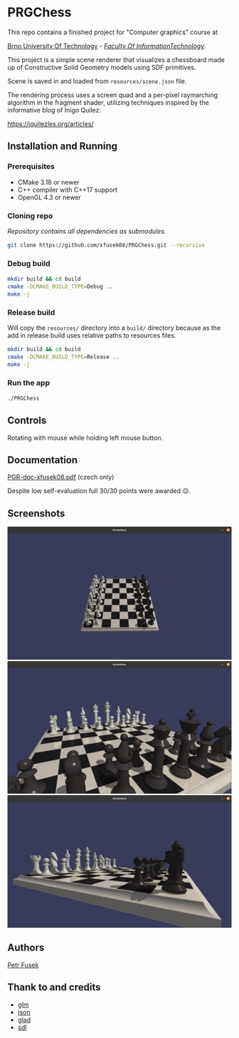 # PRGChess

This repo contains a finished project for "Computer graphics" course at

[Brno University
Of Technology](https://www.vut.cz/en) - [*Faculty Of InformationTechnology*](https://www.fit.vut.cz/.en).

This project is a simple scene renderer that visualizes a chessboard made up of Constructive Solid Geometry models using SDF primitives.

Scene is saved in and loaded from `resources/scene.json` file.

The rendering process uses a screen quad and a per-pixel raymarching algorithm in the fragment shader, utilizing techniques inspired by the informative blog of Inigo Quilez:

https://iquilezles.org/articles/

## Installation and Running

### Prerequisites

- CMake 3.18 or newer
- C++ compiler with C++17 support
- OpenGL 4.3 or newer

### Cloning repo
*Repository contains all dependencies as submodules.*

```bash
git clone https://github.com/xfusek08/PRGChess.git --recursive
```

### Debug build

```bash
mkdir build && cd build
cmake -DCMAKE_BUILD_TYPE=Debug ..
make -j
```

### Release build

Will copy the `resources/` directory into a `build/` directory because as the add in release build uses relative paths to resources files.

```bash
mkdir build && cd build
cmake -DCMAKE_BUILD_TYPE=Release ..
make -j
```

### Run the app

```bash
./PRGChess
```

## Controls
Rotating with mouse while holding left mouse button.

## Documentation
[PGR-doc-xfusek08.pdf](doc/PGR-doc-xfusek08.pdf) (czech only)

Despite low self-evaluation full 30/30 points were awarded 😉.

## Screenshots
![screenshot1](screenshots/screenshot1.png)
![screenshot2](screenshots/screenshot2.png)
![screenshot3](screenshots/screenshot3.png)


## Authors
[Petr Fusek](https://github.com/xfusek08)

## Thank to and credits

- [glm](https://github.com/g-truc/glm)
- [json](https://github.com/nlohmann/json)
- [glad](https://glad.dav1d.de)
- [sdl](https://www.libsdl.org/)
